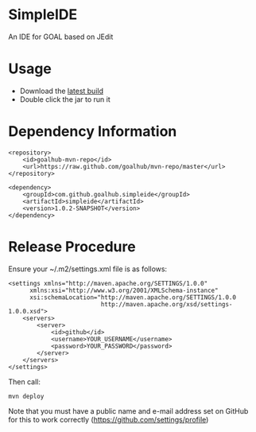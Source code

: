 SimpleIDE
=========

An IDE for GOAL based on JEdit


Usage
=====

 * Download the <a href="http://rawgit.com/goalhub/simpleIDE/develop/IDE/Download.html">latest build</a> 
 * Double click the jar to run it 
 
Dependency Information
=============

```
<repository>
	<id>goalhub-mvn-repo</id>
	<url>https://raw.github.com/goalhub/mvn-repo/master</url>
</repository>

```

```
<dependency>
	<groupId>com.github.goalhub.simpleide</groupId>
	<artifactId>simpleide</artifactId>
	<version>1.0.2-SNAPSHOT</version>
</dependency>
```	

Release Procedure
=============

Ensure your ~/.m2/settings.xml file is as follows:

```
<settings xmlns="http://maven.apache.org/SETTINGS/1.0.0"
      xmlns:xsi="http://www.w3.org/2001/XMLSchema-instance"
      xsi:schemaLocation="http://maven.apache.org/SETTINGS/1.0.0
                          http://maven.apache.org/xsd/settings-1.0.0.xsd">
	<servers>
		<server>
   			<id>github</id>
   			<username>YOUR_USERNAME</username>
   			<password>YOUR_PASSWORD</password>
		</server>
	</servers>
</settings>
```

Then call:

```
mvn deploy
```

Note that you must have a public name and e-mail address set on GitHub for this to work correctly (https://github.com/settings/profile)



